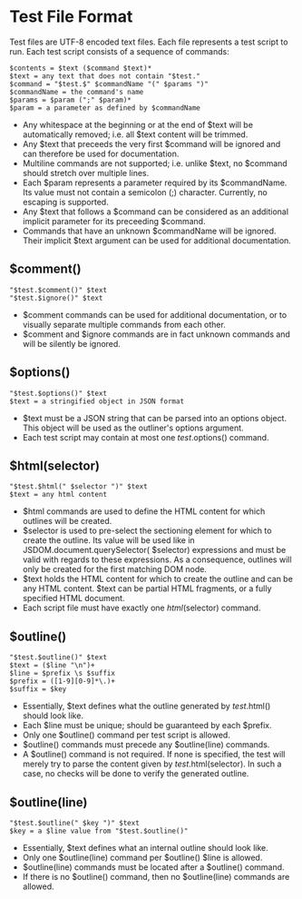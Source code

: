 
# Test File Format

Test files are UTF-8 encoded text files. Each file represents a test script
to run. Each test script consists of a sequence of commands:

```
$contents = $text ($command $text)*
$text = any text that does not contain "$test."
$command = "$test.$" $commandName "(" $params ")"
$commandName = the command's name
$params = $param (";" $param)*
$param = a parameter as defined by $commandName
```

* Any whitespace at the beginning or at the end of $text will be automatically
  removed; i.e. all $text content will be trimmed.
* Any $text that preceeds the very first $command will be ignored and can
  therefore be used for documentation.
* Multiline commands are not supported; i.e. unlike $text, no $command should
  stretch over multiple lines.
* Each $param represents a parameter required by its $commandName.
  Its value must not contain a semicolon (;) character. Currently, no escaping
  is supported.
* Any $text that follows a $command can be considered as an additional implicit
  parameter for its preceeding $command.
* Commands that have an unknown $commandName will be ignored. Their implicit
  $text argument can be used for additional documentation.

## $comment()

```
"$test.$comment()" $text
"$test.$ignore()" $text
```

* $comment commands can be used for additional documentation, or to visually
  separate multiple commands from each other.
* $comment and $ignore commands are in fact unknown commands and will be
  silently be ignored.

## $options()

```
"$test.$options()" $text
$text = a stringified object in JSON format
```

* $text must be a JSON string that can be parsed into an options object.
  This object will be used as the outliner's options argument.
* Each test script may contain at most one $test.$options() command.

## $html(selector)

```
"$test.$html(" $selector ")" $text
$text = any html content
```

* $html commands are used to define the HTML content for which outlines will
  be created.
* $selector is used to pre-select the sectioning element for which to create
  the outline. Its value will be used like in JSDOM.document.querySelector(
  $selector) expressions and must be valid with regards to these expressions.
  As a consequence, outlines will only be created for the first matching DOM
  node.
* $text holds the HTML content for which to create the outline and can be any
  HTML content. $text can be partial HTML fragments, or a fully specified HTML
  document.
* Each script file must have exactly one $html($selector) command.

## $outline()

```
"$test.$outline()" $text
$text = ($line "\n")+
$line = $prefix \s $suffix
$prefix = ([1-9][0-9]*\.)+
$suffix = $key
```

* Essentially, $text defines what the outline generated by $test.$html()
  should look like.
* Each $line must be unique; should be guaranteed by each $prefix.
* Only one $outline() command per test script is allowed.
* $outline() commands must precede any $outline(line) commands.
* A $outline() command is not required. If none is specified, the test will
  merely try to parse the content given by $test.$html(selector). In such a
  case, no checks will be done to verify the generated outline.

## $outline(line)

```
"$test.$outline(" $key ")" $text
$key = a $line value from "$test.$outline()"
```

* Essentially, $text defines what an internal outline should look like.
* Only one $outline(line) command per $outline() $line is allowed.
* $outline(line) commands must be located after a $outline() command.
* If there is no $outline() command, then no $outline(line) commands are
  allowed.
